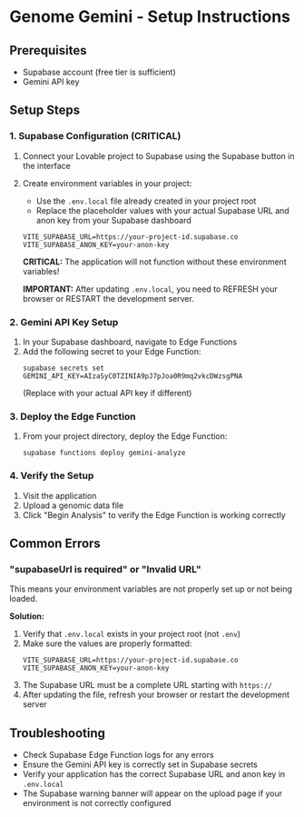 
# Genome Gemini - Setup Instructions

## Prerequisites
- Supabase account (free tier is sufficient)
- Gemini API key

## Setup Steps

### 1. Supabase Configuration (CRITICAL)
1. Connect your Lovable project to Supabase using the Supabase button in the interface
2. Create environment variables in your project:
   - Use the `.env.local` file already created in your project root
   - Replace the placeholder values with your actual Supabase URL and anon key from your Supabase dashboard
   
   ```
   VITE_SUPABASE_URL=https://your-project-id.supabase.co
   VITE_SUPABASE_ANON_KEY=your-anon-key
   ```
   
   **CRITICAL:** The application will not function without these environment variables!

   **IMPORTANT:** After updating `.env.local`, you need to REFRESH your browser or RESTART the development server.

### 2. Gemini API Key Setup
1. In your Supabase dashboard, navigate to Edge Functions
2. Add the following secret to your Edge Function:
   ```
   supabase secrets set GEMINI_API_KEY=AIzaSyC0TZINIA9pJ7pJoa0R9mq2vkcDWzsgPNA
   ```
   (Replace with your actual API key if different)

### 3. Deploy the Edge Function
1. From your project directory, deploy the Edge Function:
   ```
   supabase functions deploy gemini-analyze
   ```

### 4. Verify the Setup
1. Visit the application
2. Upload a genomic data file
3. Click "Begin Analysis" to verify the Edge Function is working correctly

## Common Errors

### "supabaseUrl is required" or "Invalid URL"
This means your environment variables are not properly set up or not being loaded.

**Solution:**
1. Verify that `.env.local` exists in your project root (not `.env`)
2. Make sure the values are properly formatted:
   ```
   VITE_SUPABASE_URL=https://your-project-id.supabase.co
   VITE_SUPABASE_ANON_KEY=your-anon-key
   ```
3. The Supabase URL must be a complete URL starting with `https://`
4. After updating the file, refresh your browser or restart the development server

## Troubleshooting
- Check Supabase Edge Function logs for any errors
- Ensure the Gemini API key is correctly set in Supabase secrets
- Verify your application has the correct Supabase URL and anon key in `.env.local`
- The Supabase warning banner will appear on the upload page if your environment is not correctly configured
